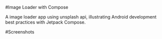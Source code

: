#Image Loader with Compose

A image loader app using unsplash api, illustrating Android development best practices with Jetpack Compose. 

#Screenshots

